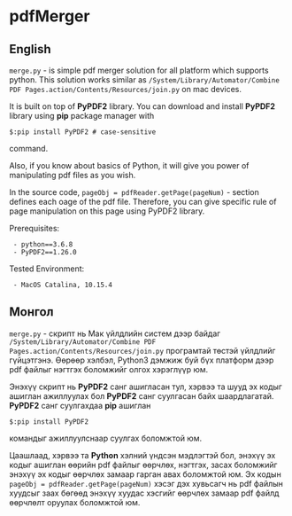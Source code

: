 # pdfMerger
## English
```merge.py``` - is simple pdf merger solution for all platform which supports python. This solution works similar as 
```/System/Library/Automator/Combine PDF Pages.action/Contents/Resources/join.py```
on mac devices. 

It is built on top of **PyPDF2** library. You can download and install **PyPDF2** library using **pip** package manager with 
```
$:pip install PyPDF2 # case-sensitive
```
command. 

Also, if you know about basics of Python, it will give you power of manipulating pdf files as you wish. 

In the source code, ```pageObj = pdfReader.getPage(pageNum)``` - section defines each oage of the pdf file. Therefore, you can give specific rule of page manipulation on this page using PyPDF2 library. 

Prerequisites: 
```
 - python==3.6.8
 - PyPDF2==1.26.0
```
Tested Environment:
```
 - MacOS Catalina, 10.15.4
```

## Монгол
```merge.py``` - скрипт нь Мак үйлдлийн систем дээр байдаг 
```/System/Library/Automator/Combine PDF Pages.action/Contents/Resources/join.py```
програмтай төстэй үйлдлийг гүйцэтгэнэ. Өөрөөр хэлбэл, Python3 дэмжиж буй бүх платформ дээр pdf файлыг нэгтгэх боломжийг олгох хэрэглүүр юм.

Энэхүү скрипт нь **PyPDF2** санг ашигласан тул, хэрвээ та шууд эх кодыг ашиглан ажиллуулах бол **PyPDF2** санг суулгасан байх шаардлагатай. 
**PyPDF2** санг суулгахдаа **pip** ашиглан 
```
$:pip install PyPDF2 
```
командыг ажиллуулснаар суулгах боломжтой юм. 

Цаашлаад, хэрвээ та **Python** хэлний үндсэн мэдлэгтэй бол, энэхүү эх кодыг ашиглан өөрийн pdf файлыг өөрчлөх, нэгтгэх, засах боломжийг энэхүү эх кодыг өөрчлөх замаар гарган авах боломжтой юм. Эх кодын ```pageObj = pdfReader.getPage(pageNum)``` хэсэг дэх хувьсагч нь pdf файлын хуудсыг заах бөгөөд энэхүү хуудас хэсгийг өөрчлөх замаар pdf файлд өөрчлөлт оруулах боломжтой юм. 


